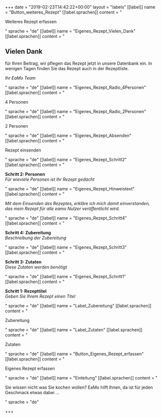 +++
date = "2019-02-23T14:42:22+00:00"
layout = "labels"
[[label]]
name = "Button_weiteres_Rezept"
[[label.sprachen]]
content = "<p>Weiteres Rezept erfassen</p>"
sprache = "de"
[[label]]
name = "Eigenes_Rezept_Vielen_Dank"
[[label.sprachen]]
content = "<h2>Vielen Dank </h2><p>für Ihren Beitrag, wir pflegen das Rezept jetzt in unsere Datenbank ein. In wenigen Tagen finden Sie das Rezept auch in der Rezeptliste. </p><p><em>Ihr EaMo Team</em></p>"
sprache = "de"
[[label]]
name = "Eigenes_Rezept_Radio_4Personen"
[[label.sprachen]]
content = "<p>4 Personen</p>"
sprache = "de"
[[label]]
name = "Eigenes_Rezept_Radio_2Personen"
[[label.sprachen]]
content = "<p>2 Personen</p>"
sprache = "de"
[[label]]
name = "Eigenes_Rezept_Absenden"
[[label.sprachen]]
content = "<p>Rezept einsenden</p>"
sprache = "de"
[[label]]
name = "Eigenes_Rezept_Schritt2"
[[label.sprachen]]
content = "<p><strong>Schritt 2: Personen</strong><br><em>Für wieviele Personen ist Ihr Rezept gedacht</em></p>"
sprache = "de"
[[label]]
name = "Eigenes_Rezept_Hinweistext"
[[label.sprachen]]
content = "<p><em>Mit dem Einsenden des Rezeptes, erkläre ich mich damit einverstanden, das mein Rezept für alle eamo Nutzer veröffentlicht wird.</em></p>"
sprache = "de"
[[label]]
name = "Eigenes_Rezept_Schritt4"
[[label.sprachen]]
content = "<p><strong>Schritt 4: Zubereitung</strong><br><em>Beschreibung der Zubereitung</em></p>"
sprache = "de"
[[label]]
name = "Eigenes_Rezept_Schritt3"
[[label.sprachen]]
content = "<p><strong>Schritt 3: Zutaten</strong><br><em>Diese Zutaten werden benötigt</em></p>"
sprache = "de"
[[label]]
name = "Eigenes_Rezept_Schritt1"
[[label.sprachen]]
content = "<p><strong>Schritt 1: Rezepttitel</strong><br><em>Geben Sie Ihrem Rezept einen Titel</em></p>"
sprache = "de"
[[label]]
name = "Label_Zubereitung"
[[label.sprachen]]
content = "<p>Zubereitung</p>"
sprache = "de"
[[label]]
name = "Label_Zutaten"
[[label.sprachen]]
content = "<p>Zutaten</p>"
sprache = "de"
[[label]]
name = "Button_Eigenes_Rezept_erfassen"
[[label.sprachen]]
content = "<p>Eigenes Rezept erfassen</p>"
sprache = "de"
[[label]]
name = "Einleitung"
[[label.sprachen]]
content = "<p>Sie wissen nicht was Sie kochen wollen? EaMo hilft Ihnen, da ist für jeden Geschmack etwas dabei ...</p>"
sprache = "de"

+++
